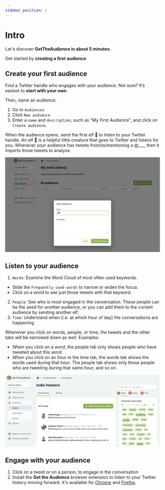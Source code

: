 ```yaml
---
sidebar_position: 1
---
```


# Intro

Let's discover **GetTheAudience in about 5 minutes**.

Get started by **creating a first audience**.

## Create your first audience

Find a Twitter handle who engages with your audience. Not sure? It’s easiest to **start with your own**.

Then, name an audience:

1. Go to `Audiences`
2. Click `New audience`
3. Enter a `name` and `description`, such as "My First Audience", and click on `Create audience`.

When the audience opens, send the first elf 🧝 to listen to your Twitter handle. An elf 🧝‍️ is a helpful little creature that goes to Twitter and listens for you. Whenever your audience has tweets from/to/mentioning a @___, then it imports those tweets to analyze.

![Screenshot: Create an audience](/img/tutorial/create-an-audience.png)

## Listen to your audience

1. `Words`: Examine the Word Cloud of most often used keywords.
  - Slide the `Frequently used words` to narrow or widen the focus.
  - Click on a word to see just those tweets with that keyword.
2. `People`: See who is most engaged in the conversation. These people can be the seed for another audience, or you can add them to the current audience by sending another elf.
3. `Time`: Understand when (i.e. at which hour of day) the conversations are happening

Whenever you click on words, people, or time, the tweets and the other tabs will be narrowed down as well. Examples: 

- When you click on a *word*, the people tab only shows people who have tweeted about this *word*.
- When you click on an *hour* in the time tab, the words tab shows the words used during that *hour*. The people tab shows only those people who are tweeting during that same *hour*, and so on.

![Screenshot: Words, People, and Time](/img/intro-words-people-time.png)

## Engage with your audience

1. Click on a tweet or on a person, to engage in the conversation
2. Install the **Get the Audience** browser extension to listen to your Twitter history moving forward. It's available for [Chrome](https://chrome.google.com/webstore/detail/gettheaudience/nhgollpfmmmjbmjmgbiecekafeifmjbn) and [Firefox](https://addons.mozilla.org/en-US/firefox/addon/gettheaudience-companion/).